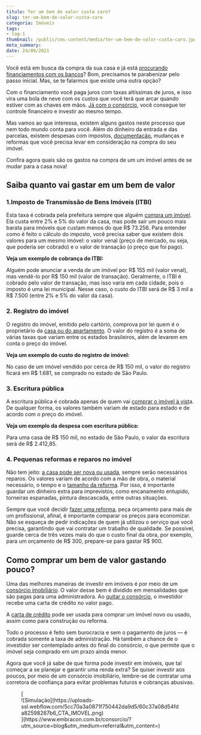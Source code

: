 ```yaml
---
titulo: Ter um bem de valor custa caro?
slug: ter-um-bem-de-valor-custa-caro
categoria: Imóveis
tags:
- tag-1
thumbnail: /public/cms-content/media/ter-um-bem-de-valor-custa-caro.jpg
meta_summary: 
date: 24/09/2021
---
```

Você está em busca da compra da sua casa e já está [procurando financiamentos com os bancos](https://www.embracon.com.br/blog/entenda-quais-sao-as-6-maiores-desvantagens-do-financiamento)? Bom, precisamos te parabenizar pelo passo inicial. Mas, se te falarmos que existe uma outra opção?

Com o financiamento você paga juros com taxas altíssimas de juros, e isso vira uma bola de neve com os custos que você terá que arcar quando estiver com as chaves em mãos. [Já com o consórcio](https://www.embracon.com.br/blog/como-o-consorcio-de-imoveis-cresceu-ao-longo-de-2020), você consegue ter controle financeiro e investir ao mesmo tempo.

Mas vamos ao que interessa, existem alguns gastos neste processo que nem todo mundo conta para você. Além do dinheiro da entrada e das parcelas, existem despesas com impostos, [documentação](https://www.embracon.com.br/blog/qual-e-a-documentacao-necessaria-para-a-compra-de-um-imovel), mudanças e reformas que você precisa levar em consideração na compra do seu imóvel.

Confira agora quais são os gastos na compra de um um imóvel antes de se mudar para a casa nova!

Saiba quanto vai gastar em um bem de valor 
-------------------------------------------

### 1.Imposto de Transmissão de Bens Imóveis (ITBI) 

Esta taxa é cobrada pela prefeitura sempre que alguém [compra um imóvel](https://www.embracon.com.br/blog/vantagens-de-morar-em-casa-pequena). Ela custa entre 2% e 5% do valor da casa, mas pode sair um pouco mais barata para imóveis que custam menos do que R$ 73.256. Para entender como é feito o cálculo do imposto, você precisa saber que existem dois valores para um mesmo imóvel: o valor venal (preço de mercado, ou seja, que poderia ser cobrado) e o valor de transação (o preço que foi pago).

**Veja um exemplo de cobrança do ITBI:**

Alguém pode anunciar a venda de um imóvel por R$ 155 mil (valor venal), mas vendê-lo por R$ 150 mil (valor de transação). Geralmente, o ITBI é cobrado pelo valor de transação, mas isso varia em cada cidade, pois o imposto é uma lei municipal. Nesse caso, o custo do ITBI será de R$ 3 mil a R$ 7.500 (entre 2% e 5% do valor da casa).

### 2. Registro do imóvel 

O registro do imóvel, emitido pelo cartório, comprova por lei quem é o proprietário da [casa ou do apartamento](https://www.embracon.com.br/blog/casa-ou-apartamento-qual-a-melhor-escolha-para-voce). O valor do registro é a soma de várias taxas que variam entre os estados brasileiros, além de levarem em conta o preço do imóvel.

**Veja um exemplo do custo do registro de imóvel:**

No caso de um imóvel vendido por cerca de R$ 150 mil, o valor do registro ficará em R$ 1.681, se comprado no estado de São Paulo.

### 3. Escritura pública 

A escritura pública é cobrada apenas de quem vai [comprar o imóvel à vist](https://www.embracon.com.br/blog/como-funciona-um-consorcio-de-imoveis-no-brasil)a. De qualquer forma, os valores também variam de estado para estado e de acordo com o preço do imóvel.

**Veja um exemplo da despesa com escritura pública:**

Para uma casa de R$ 150 mil, no estado de São Paulo, o valor da escritura será de R$ 2.412,85.

### 4. Pequenas reformas e reparos no imóvel 

Não tem jeito: [a casa pode ser nova ou usada](https://www.embracon.com.br/blog/imoveis-usados-tem-garantia-no-consorcio), sempre serão necessários reparos. Os valores variam de acordo com a mão de obra, o material necessário, o tempo e o [tamanho da reforma](https://www.embracon.com.br/blog/quer-reformar-sua-casa-nos-temos-5-dicas-para-voce-se-inspirar). Por isso, é importante guardar um dinheiro extra para imprevistos, como encanamento entupido, torneiras espanadas, pintura descascada, entre outras situações.

Sempre que você decidir [fazer uma reforma](https://www.embracon.com.br/blog/guia-completo-de-como-reformar-a-sua-casa-inteira-com-o-consorcio), peça orçamento para mais de um profissional, afinal, é importante comparar os preços para economizar. Não se esqueça de pedir indicações de quem já utilizou o serviço que você precisa, garantindo que vai contratar um trabalho de qualidade. Se possível, guarde cerca de três vezes mais do que o custo final da obra, por exemplo, para um orçamento de R$ 300, prepare-se para gastar R$ 900.

Como comprar um bem de valor gastando pouco? 
---------------------------------------------

Uma das melhores maneiras de investir em imóveis é por meio de um [consórcio imobiliário](https://www.embracon.com.br/blog/por-que-contratar-o-consorcio-imobiliario-embracon). O valor desse bem é dividido em mensalidades que são pagas para uma administradora. Ao [quitar o consórcio](https://www.embracon.com.br/blog/saiba-o-que-fazer-quando-for-contemplado-no-consorcio), o investidor recebe uma carta de crédito no valor pago.

A [carta de crédito](https://www.embracon.com.br/conhecaoconsorcio/o-que-e-carta-de-credito) pode ser usada para comprar um imóvel novo ou usado, assim como para construção ou reforma.

Todo o processo é feito sem burocracia e sem o pagamento de juros — é cobrada somente a taxa de administração. Há também a chance de o investidor ser contemplado antes do final do consórcio, o que permite que o imóvel seja comprado em um prazo ainda menor.

Agora que você já sabe de que forma pode investir em imóveis, que tal começar a se planejar e garantir uma renda extra? Se quiser investir aos poucos, por meio de um consórcio imobiliário, lembre-se de contratar uma corretora de confiança para evitar problemas futuros e cobranças abusivas.

<figure class="w-richtext-figure-type-image w-richtext-align-center">[<div>![Simulação](https://uploads-ssl.webflow.com/5cc70a3a0871f750442da9d5/60c37a08d54fda82598267b6_CTA_IMOVEL.png)</div>](https://www.embracon.com.br/consorcio/?utm_source=blog&utm_medium=referral&utm_content=)</figure>
